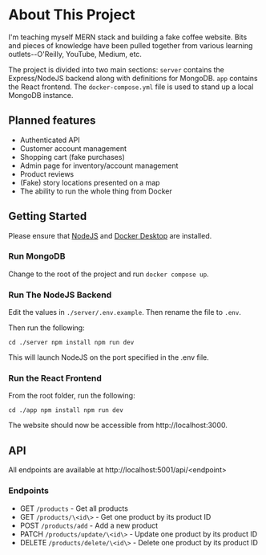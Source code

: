 # About This Project

I'm teaching myself MERN stack and building a fake coffee website. Bits and pieces of knowledge have been pulled together from various learning outlets--O'Reilly, YouTube, Medium, etc.

The project is divided into two main sections: `server` contains the Express/NodeJS backend along with definitions for MongoDB. `app` contains the React frontend. The `docker-compose.yml` file is used to stand up a local MongoDB instance. 

## Planned features

- Authenticated API
- Customer account management
- Shopping cart (fake purchases)
- Admin page for inventory/account management
- Product reviews
- (Fake) story locations presented on a map
- The ability to run the whole thing from Docker

## Getting Started

Please ensure that [NodeJS](https://nodejs.org/en) and [Docker Desktop](https://www.docker.com/products/docker-desktop/) are installed.

### Run MongoDB

Change to the root of the project and run `docker compose up`.

### Run The NodeJS Backend

Edit the values in `./server/.env.example`. Then rename the file to `.env`.

Then run the following:

`cd ./server
npm install
npm run dev`

This will launch NodeJS on the port specified in the .env file.

### Run the React Frontend

From the root folder, run the following:

`cd ./app
npm install
npm run dev`

The website should now be accessible from http://localhost:3000.

## API

All endpoints are available at http://localhost:5001/api/\<endpoint\>

### Endpoints

- GET `/products` - Get all products
- GET `/products/\<id\>` - Get one product by its product ID
- POST `/products/add` - Add a new product
- PATCH `/products/update/\<id\>` - Update one product by its product ID
- DELETE `/products/delete/\<id\>` - Delete one product by its product ID
